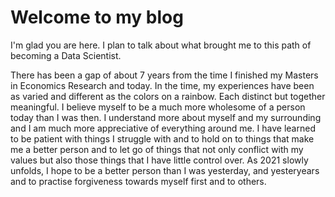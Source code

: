 # Welcome to my blog

I'm glad you are here. I plan to talk about what brought me to this path of becoming a Data Scientist.

There has been a gap of about 7 years from the time I finished my Masters in Economics Research and today. In the time, my experiences have been as varied and different as the  colors on a rainbow. Each distinct but together meaningful. I believe myself to be a much more wholesome of a person today than I was then. I understand more about myself and my surrounding and I am much more appreciative of everything around me. I have learned to be patient with things I struggle with and to hold on to things that make me a better person and to let go of things that not only conflict with my values but also those things that I have little control over. 
As 2021 slowly unfolds, I hope to be a better person than I was yesterday, and yesteryears and to practise forgiveness towards myself first and to others.
